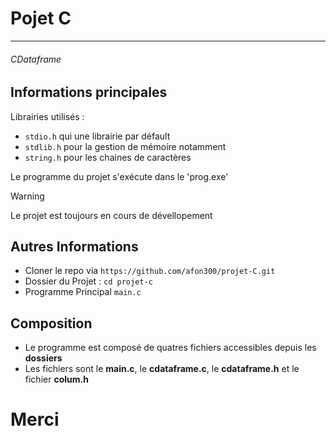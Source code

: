 # Pojet C

---

###### CDataframe

## Informations principales
Librairies utilisés :
* `stdio.h` qui une librairie par défault
* `stdlib.h` pour la gestion de mémoire notamment
* `string.h` pour les chaines de caractères

Le programme du projet s'exécute dans le 'prog.exe'


> [!WARNING]
> Le projet est toujours en cours de dévellopement

## Autres Informations

* Cloner le repo via `https://github.com/afon300/projet-C.git`
* Dossier du Projet : `cd projet-c`
* Programme Principal `main.c`

## Composition

* Le programme est composé de quatres fichiers accessibles depuis les **dossiers**
* Les fichiers sont le **main.c**, le **cdataframe.c**, le **cdataframe.h** et le fichier **colum.h**

# Merci